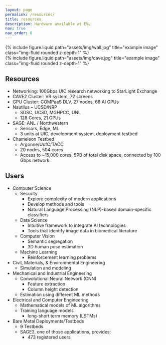 ```yaml
---
layout: page
permalink: /resources/
title: resources
description: Hardware available at EVL
nav: true
nav_order: 8
---
```


<div class="row justify-content-sm-center">
  <div class="col-md-6 mt-3 mt-md-0">
    {% include figure.liquid path="assets/img/wall.jpg" title="example image" class="img-fluid rounded z-depth-1" %}
  </div>
  <div class="col-md-6 mt-3 mt-md-0">
    {% include figure.liquid path="assets/img/cave.jpg" title="example image" class="img-fluid rounded z-depth-1" %}
  </div>
</div>

## Resources

- Networking: 100Gbps UIC research networking to StarLight Exchange
- CAVE2 Cluster: VR system, 72 screens
- GPU Cluster: COMPaaS DLV, 27 nodes, 68 AI GPUs
- Nautilus – UCSD/NRP
  - SDSC, UCSD, MGHPCC, UNL
  - 128 Cores, 21 GPUs
- SAGE: ANL / Northwestern
  - Sensors, Edge, ML
  - 3 units at UIC, development system, deployment testbed
- Chameleon Testbed
  - Argonne/UofC/TACC
  - 20 nodes, 504 cores
  - Access to ~15,000 cores, 5PB of total disk space, connected by 100 Gbps network.

## Users

- Computer Science
  - Security
    - Explore complexity of modern applications
    - Develop methods and tools
    - Natural Language Processing (NLP)-based domain-specific classifiers
  - Data Science
    - Intuitive framework to integrate AI technologies
    - Tools that identify image data in biomedical literature
  - Computer Vision
    - Semantic segregation
    - 3D human pose estimation
  - Machine Learning
    - Reinforcement learning problems
- Civil, Materials, & Environmental Engineering
  - Simulation and modeling
- Mechanical and Industrial Engineering
  - Convolutional Neural Network (CNN)
    - Feature extraction
    - Column height detection
  - Estimation using different ML methods
- Electrical and Computer Engineering
  - Mathematical models of ML algorithms
  - Training language models
    - long-short term memory (LSTMs)
- Bare Metal Deployments/Testbeds
  - 9 Testbeds
  - SAGE3, one of those applications, provides:
    - 473 registered users
